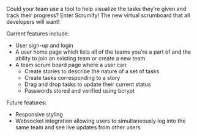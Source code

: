Could your team use a tool to help visualize the tasks they're given and track their progress?
Enter Scrumify! The new virtual scrumboard that all developers will want!

Current features include: 
- User sign-up and login
- A user home page which lists all of the teams you're a part of and the ability to join an existing team or create a new team
- A team scrum board page where a user can:
  - Create stories to describe the nature of a set of tasks
  - Create tasks corresponding to a story
  - Drag and drop tasks to update their current status
  - Passwords stored and verified using bcrypt

Future features:
- Responsive styling
- Websocket integration allowing users to simultaneously log into the same team and see live updates from other users
